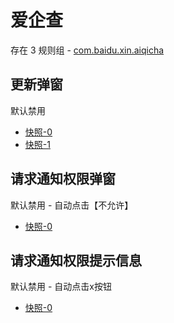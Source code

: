 # 爱企查

存在 3 规则组 - [com.baidu.xin.aiqicha](/src/apps/com.baidu.xin.aiqicha.ts)

## 更新弹窗

默认禁用

- [快照-0](https://i.gkd.li/import/12755738)
- [快照-1](https://i.gkd.li/import/12755762)

## 请求通知权限弹窗

默认禁用 - 自动点击【不允许】

- [快照-0](https://i.gkd.li/import/12755733)

## 请求通知权限提示信息

默认禁用 - 自动点击x按钮

- [快照-0](https://i.gkd.li/import/12755756)
